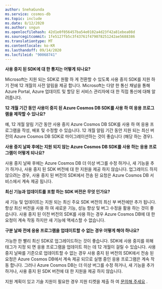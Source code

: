 ```yaml
---
author: SnehaGunda
ms.service: cosmos-db
ms.topic: include
ms.date: 8/12/2020
ms.author: sngun
ms.openlocfilehash: 42d1e0f056457ba54e0102a4d23f42a81ebea08d
ms.sourcegitcommit: 1fe5127fb5c3f43761f479078251242ae5688386
ms.translationtype: MT
ms.contentlocale: ko-KR
ms.lasthandoff: 09/14/2020
ms.locfileid: "90068741"
---
```

**사용 중지 된 SDK에 대 한 통지는 어떻게 되나요?**

Microsoft는 지원 되는 SDK로 원활 하 게 전환할 수 있도록 사용 중지 SDK를 지원 하기 전에 12 개월의 사전 알림을 제공 합니다. Microsoft는 다양 한 통신 채널을 통해 Azure Portal, Azure 업데이트 및 할당 된 서비스 관리자에 대 한 직접 통신에 대해 알려줍니다.

**12 개월 기간 동안 사용이 중지 된 Azure Cosmos DB SDK를 사용 하 여 응용 프로그램을 제작할 수 있나요?** 

예, 12 개월 알림 기간 동안 사용 중지 Azure Cosmos DB SDK를 사용 하 여 응용 프로그램을 작성, 배포 및 수정할 수 있습니다. 12 개월 알림 기간 동안 지원 되는 최신 버전의 Azure Cosmos DB SDK로 마이그레이션하는 것이 좋습니다 (해당 하는 경우). 

**사용 중지 날짜 후에는 지원 되지 않는 Azure Cosmos DB SDK를 사용 하는 응용 프로그램이 어떻게 되나요?** 

사용 중지 날짜 후에는 Azure Cosmos DB 더 이상 버그를 수정 하거나, 새 기능을 추가 하거나, 사용 중지 된 SDK 버전에 대 한 지원을 제공 하지 않습니다. 업그레이드 하지 않으려는 경우, 사용 중지 된 버전의 SDK에서 전송 된 요청은 Azure Cosmos DB 서비스에서 계속 제공 됩니다. 

**최신 기능과 업데이트를 포함 하는 SDK 버전은 무엇 인가요?**

새 기능 및 업데이트는 지원 되는 최신 주요 SDK 버전의 최신 부 버전에만 추가 됩니다. 항상 최신 버전을 사용 하 여 새로운 기능, 성능 향상 및 버그 수정을 활용 하는 것이 좋습니다. 사용 중지 된 이전 버전의 SDK를 사용 하는 경우 Azure Cosmos DB에 대 한 요청이 계속 작동 하지만 새 기능에 액세스할 수 없습니다.  

**구분 날짜 전에 응용 프로그램을 업데이트할 수 없는 경우 어떻게 해야 하나요?**

가능한 한 빨리 최신 SDK로 업그레이드하는 것이 좋습니다. SDK에 사용 중지를 위해 태그가 지정 되 면 응용 프로그램을 업데이트 하는 데 12 개월이 걸릴 수 있습니다. 사용 중지 날짜를 기준으로 업데이트할 수 없는 경우 사용 중지 된 버전의 SDK에서 전송 된 요청은 Azure Cosmos DB에서 계속 제공 되므로 실행 중인 응용 프로그램은 계속 작동 합니다. 그러나 Azure Cosmos DB는 더 이상 버그를 수정 하거나, 새 기능을 추가 하거나, 사용 중지 된 SDK 버전에 대 한 지원을 제공 하지 않습니다. 

지원 계획이 있고 기술 지원이 필요한 경우 지원 티켓을 제출 하 여 [문의해 주세요](https://portal.azure.com/#blade/Microsoft_Azure_Support/HelpAndSupportBlade/overview) .
    


